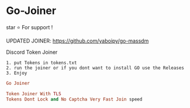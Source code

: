 # Go-Joiner

star ⭐ For support !

UPDATED JOINER: https://github.com/yaboipy/go-massdm

Discord Token Joiner 

```
1. put Tokens in tokens.txt
2. run the joiner or if you dont want to install GO use the Releases
3. Enjoy

```


```ruby
Go Joiner

Token Joiner With TLS
Tokens Dont Lock and No Captcha Very Fast Join speed

```
